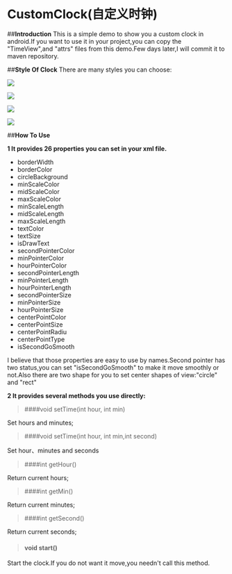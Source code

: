 ﻿# CustomClock(自定义时钟)



##**Introduction**
This is a simple demo to show you a custom clock in android.If you want to use it in your project,you can copy the "TimeView",and "attrs" files from this demo.Few days later,I will commit it to maven repository.

##**Style Of Clock**
There are many styles you can choose:

![](http://upload-images.jianshu.io/upload_images/3057657-6ff84adda685b0bb.gif?imageMogr2/auto-orient/strip)

![](http://upload-images.jianshu.io/upload_images/3057657-0024bba74826681b.gif?imageMogr2/auto-orient/strip)


![](http://upload-images.jianshu.io/upload_images/3057657-0f7fc90871df161d.gif?imageMogr2/auto-orient/strip)

![](http://upload-images.jianshu.io/upload_images/3057657-1832f872d2d9eea5.gif?imageMogr2/auto-orient/strip)




##**How To Use**

**1 It provides 26  properties you can set in your xml file.**

- borderWidth 
- borderColor 
- circleBackground 
- minScaleColor 
- midScaleColor
- maxScaleColor
- minScaleLength
- midScaleLength
- maxScaleLength
- textColor
- textSize
- isDrawText
- secondPointerColor
- minPointerColor
- hourPointerColor
- secondPointerLength
- minPointerLength
- hourPointerLength
- secondPointerSize
- minPointerSize
- hourPointerSize
- centerPointColor
- centerPointSize
- centerPointRadiu 
- centerPointType  
- isSecondGoSmooth 

I believe that those properties are easy to use by names.Second pointer has two status,you can set "isSecondGoSmooth" to make it move smoothly or not.Also there are two shape for you to set center shapes of view:"circle" and "rect"

**2 It provides several methods you use directly:**

> ####void setTime(int hour, int min)
  

 Set hours and minutes;
  
> ####void setTime(int hour, int min,int second)

Set hour、minutes and seconds

> ####int getHour()

Return current hours;

> ####int getMin()

Return current minutes;

>####int getSecond()

Return current seconds;

>#### void start()

Start the clock.If you do not want it move,you needn't call this method.


       
       












